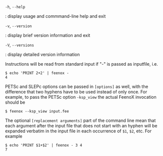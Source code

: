 `-h`, `--help`

:    display usage and commmand-line help and exit


`-v`, `--version`

:    display brief version information and exit


`-V`, `--versions`

:    display detailed version information


Instructions will be read from standard input if "-" is passed as inputfile, i.e.

```terminal
$ echo 'PRINT 2+2' | feenox -
4
```

PETSc and SLEPc options can be passed in `[options]` as well, with the difference that
two hyphens have to be used instead of only once. For example, to pass the
PETSc option `-ksp_view` the actual FeenoX invocation should be

```terminal
$ feenox --ksp_view input.fee
```

The optional `[replacement arguments]` part of the command line mean that each
argument after the input file that does not start with an hyphen will be expanded
verbatim in the input file in each occurrence of `$1`, `$2`, etc. For example

```terminal
$ echo 'PRINT $1+$2' | feenox - 3 4
7
```

